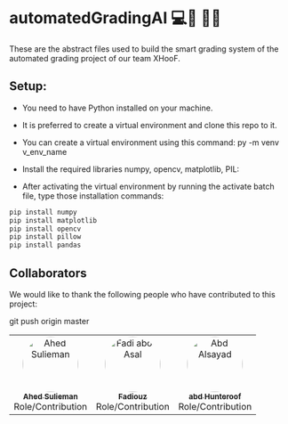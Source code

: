 # automatedGradingAI 💻📖 🎨🧪

These are the abstract files used to build the smart grading system of the automated grading project of our team XHooF.

## Setup:

- You need to have Python installed on your machine.
- It is preferred to create a virtual environment and clone this repo to it.
- You can create a virtual environment using this command: py -m venv v_env_name

- Install the required libraries numpy, opencv, matplotlib, PIL:
- After activating the virtual environment by running the activate batch file, type those installation commands:

```bash
pip install numpy
pip install matplotlib
pip install opencv
pip install pillow
pip install pandas
```

## Collaborators

We would like to thank the following people who have contributed to this project:

<table>
  <tr>
    <td align="center">
      <a href="https://github.com/ahed0programer">
        <img src="https://avatars.githubusercoztent.com/ahed0programer?v=4" width="100px;" style="border-radius: 50%;  max-width:100%;" alt="Ahed Sulieman"/>
        <br />
        <sub><b>Ahed Sulieman</b></sub>
      </a>
      <br />
      Role/Contribution
    </td>
    <td align="center">
      <a href="https://github.com/fadiouz">
        <img src="https://avatars.githubusercontent.com/fadiouz?v=4" width="100px;" style="border-radius: 50%;  max-width:100%;" alt="Fadi abo-Asal"/>
        <br />
        <sub><b>Fadiouz</b></sub>
      </a>
      <br />
      Role/Contribution
    </td>
      <td align="center">
      <a href="https://github.com/abdsyd" style="a.img{border-radius: 50%;} ">
        <img src="https://avatars.githubusercontent.com/abdsyd?v=4" width="100px;" style="border-radius: 50%; max-width:100%;" alt="Abd Alsayad"/>
        <br />
        <sub><b>abd Hunteroof</b></sub>
      </a>
      <br />
      Role/Contribution
    </td>
    <!-- Add more collaborators in the same format -->
  </tr>git push origin master
  
</table>
